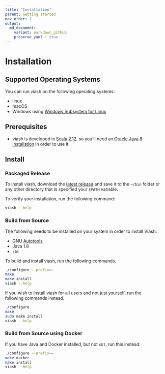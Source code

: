 ```yaml
---
title: "Installation"
parent: Getting started
nav_order: 1
output:
  md_document:
    variant: markdown_github
    preserve_yaml : true
---
```


# Installation

## Supported Operating Systems

You can run viash on the following operating systems:

-   linux
-   macOS
-   Windows using [Windows Subsystem for
    Linux](https://docs.microsoft.com/en-us/windows/wsl/install-win10)

## Prerequisites

-   viash is developed in [Scala 2.12](https://www.scala-lang.org/), so
    you’ll need an [Oracle Java 8
    installation](https://www.oracle.com/java/technologies/javase/javase-jdk8-downloads.html)
    in order to use it.

## Install

### Packaged Release

To install viash, download the [latest
release](https://github.com/data-intuitive/viash/releases/latest) and
save it to the `~/bin` folder or any other directory that is specified
your `$PATH` variable.

To verify your installation, run the following command:

``` bash
viash --help
```

### Build from Source

The following needs to be installed on your system in order to install
Viash:

-   GNU
    [Autotools](https://www.gnu.org/software/automake/manual/html_node/Autotools-Introduction.html#Autotools-Introduction)
-   Java 1.8
-   `sbt`

To build and install viash, run the following commands.

``` bash
./configure --prefix=~
make
make install
viash --help
```

If you wish to install viash for all users and not just yourself, run
the following commands instead.

``` bash
./configure
make
sudo make install
viash --help
```

### Build from Source using Docker

If you have Java and Docker installed, but not `sbt`, run this instead:

``` bash
./configure --prefix=~
make docker
make install
viash --help
```
